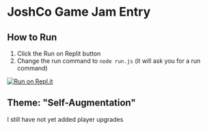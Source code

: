 # JoshCo Game Jam Entry #

## How to Run ##
1. Click the Run on Replit button
2. Change the run command to `node run.js` (it will ask you for a run command)


[![Run on Repl.it](https://repl.it/badge/github/ProbablyComputingSquid/game-jam-entry)](https://repl.it/github/ProbablyComputingSquid/game-jam-entry)

## Theme: "Self-Augmentation" ## 

I still have not yet added player upgrades